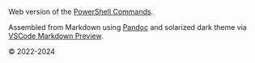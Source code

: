 Web version of the [PowerShell Commands](https://github.com/Lifailon/PS-Commands).

Assembled from Markdown using [Pandoc](https://github.com/jgm/pandoc) and solarized dark theme via [VSCode Markdown Preview](https://github.com/shd101wyy/vscode-markdown-preview-enhanced). 

© 2022-2024

